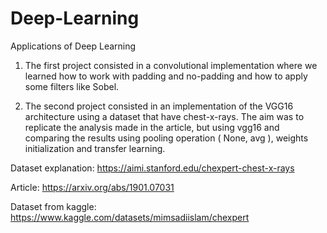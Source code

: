 # Deep-Learning
Applications of Deep Learning

1. The first project consisted in a convolutional implementation where we learned how to work with padding and no-padding and how to apply some filters like Sobel.

2. The second project consisted in an implementation of the VGG16 architecture using a dataset that have chest-x-rays. The aim was to replicate the analysis made in the article, but using vgg16 and comparing the results using pooling operation ( None, avg ), weights initialization and transfer learning.

Dataset explanation: https://aimi.stanford.edu/chexpert-chest-x-rays

Article: https://arxiv.org/abs/1901.07031

Dataset from kaggle: https://www.kaggle.com/datasets/mimsadiislam/chexpert


